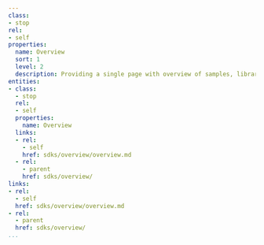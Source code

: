 ```yaml
---
class:
- stop
rel:
- self
properties:
  name: Overview
  sort: 1
  level: 2
  description: Providing a single page with overview of samples, libraries, or SDKs.
entities:
- class:
  - stop
  rel:
  - self
  properties:
    name: Overview
  links:
  - rel:
    - self
    href: sdks/overview/overview.md
  - rel:
    - parent
    href: sdks/overview/
links:
- rel:
  - self
  href: sdks/overview/overview.md
- rel:
  - parent
  href: sdks/overview/
...
```

